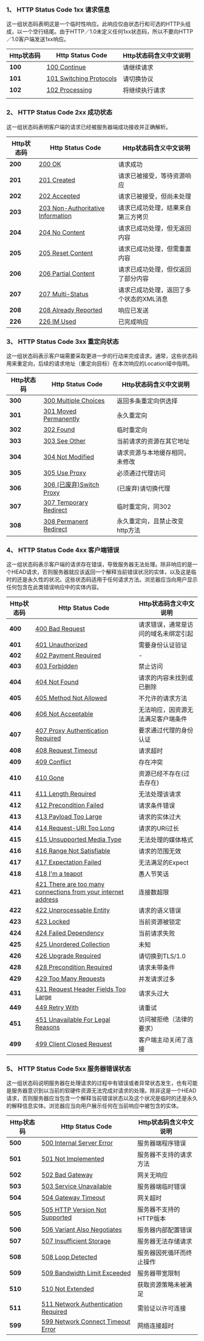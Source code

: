 ### 1、 HTTP Status Code 1xx 请求信息

这一组状态码表明这是一个临时性响应。此响应仅由状态行和可选的HTTP头组成，以一个空行结尾。由于HTTP／1.0未定义任何1xx状态码，所以不要向HTTP／1.0客户端发送1xx响应。

| Http状态码 | Http Status Code                                                                         | Http状态码含义中文说明 |
| ------- | ---------------------------------------------------------------------------------------- | ------------- |
| **100** | [100 Continue](https://github.com/CrayonL/AllHttpStatusCodes/blob/master/HTTPStatusCode/1xx_InformationalResponses/Code_100.md "查看http状态码100的详细说明")         | 请继续请求         |
| **101** | [101 Switching Protocols](https://github.com/CrayonL/AllHttpStatusCodes/blob/master/HTTPStatusCode/1xx_InformationalResponses/Code_101.md "查看http状态码101的详细说明") | 请切换协议      |
| **102** | [102 Processing](https://github.com/CrayonL/AllHttpStatusCodes/blob/master/HTTPStatusCode/1xx_InformationalResponses/Code_102.md "查看http状态码102的详细说明")          | 将继续执行请求  |
|         |                                                                                          |               |
### 2、 HTTP Status Code 2xx 成功状态

这一组状态码表明客户端的请求已经被服务器端成功接收并正确解析。

|Http状态码|Http Status Code|Http状态码含义中文说明|
|---|---|---|
|**200**|[200 OK](https://github.com/CrayonL/AllHttpStatusCodes/blob/master/HTTPStatusCode/2xx_Success/Code_200.md "查看http状态码200的详细说明")|请求成功|
|**201**|[201 Created](https://github.com/CrayonL/AllHttpStatusCodes/blob/master/HTTPStatusCode/2xx_Success/Code_201.md "查看http状态码201的详细说明")|请求已被接受，等待资源响应|
|**202**|[202 Accepted](https://github.com/CrayonL/AllHttpStatusCodes/blob/master/HTTPStatusCode/2xx_Success/Code_202.md "查看http状态码202的详细说明")|请求已被接受，但尚未处理|
|**203**|[203 Non-Authoritative Information](https://github.com/CrayonL/AllHttpStatusCodes/blob/master/HTTPStatusCode/2xx_Success/Code_203.md "查看http状态码203的详细说明")|请求已成功处理，结果来自第三方拷贝|
|**204**|[204 No Content](https://github.com/CrayonL/AllHttpStatusCodes/blob/master/HTTPStatusCode/2xx_Success/Code_204.md "查看http状态码204的详细说明")|请求已成功处理，但无返回内容|
|**205**|[205 Reset Content](https://github.com/CrayonL/AllHttpStatusCodes/blob/master/HTTPStatusCode/2xx_Success/Code_205.md "查看http状态码205的详细说明")|请求已成功处理，但需重置内容|
|**206**|[206 Partial Content](https://github.com/CrayonL/AllHttpStatusCodes/blob/master/HTTPStatusCode/2xx_Success/Code_206.md "查看http状态码206的详细说明")|请求已成功处理，但仅返回了部分内容|
|**207**|[207 Multi-Status](https://github.com/CrayonL/AllHttpStatusCodes/blob/master/HTTPStatusCode/2xx_Success/Code_207.md "查看http状态码207的详细说明")|请求已成功处理，返回了多个状态的XML消息|
|**208**|[208 Already Reported](https://github.com/CrayonL/AllHttpStatusCodes/blob/master/HTTPStatusCode/2xx_Success/Code_208.md "查看http状态码208的详细说明")|响应已发送|
|**226**|[226 IM Used](https://github.com/CrayonL/AllHttpStatusCodes/blob/master/HTTPStatusCode/2xx_Success/Code_226.md "查看http状态码226的详细说明")|已完成响应|

### 3、 HTTP Status Code 3xx 重定向状态

这一组状态码表示客户端需要采取更进一步的行动来完成请求。通常，这些状态码用来重定向，后续的请求地址（重定向目标）在本次响应的Location域中指明。

|Http状态码|Http Status Code|Http状态码含义中文说明|
|---|---|---|
|**300**|[300 Multiple Choices](https://github.com/CrayonL/AllHttpStatusCodes/blob/master/HTTPStatusCode/3xx_Redirection/Code_300.md "查看http状态码300的详细说明")|返回多条重定向供选择|
|**301**|[301 Moved Permanently](https://github.com/CrayonL/AllHttpStatusCodes/blob/master/HTTPStatusCode/3xx_Redirection/Code_301.md "查看http状态码301的详细说明")|永久重定向|
|**302**|[302 Found](https://github.com/CrayonL/AllHttpStatusCodes/blob/master/HTTPStatusCode/3xx_Redirection/Code_302.md "查看http状态码302的详细说明")|临时重定向|
|**303**|[303 See Other](https://github.com/CrayonL/AllHttpStatusCodes/blob/master/HTTPStatusCode/3xx_Redirection/Code_303.md "查看http状态码303的详细说明")|当前请求的资源在其它地址|
|**304**|[304 Not Modified](https://github.com/CrayonL/AllHttpStatusCodes/blob/master/HTTPStatusCode/3xx_Redirection/Code_304.md "查看http状态码304的详细说明")|请求资源与本地缓存相同，未修改|
|**305**|[305 Use Proxy](https://github.com/CrayonL/AllHttpStatusCodes/blob/master/HTTPStatusCode/3xx_Redirection/Code_305.md "查看http状态码305的详细说明")|必须通过代理访问|
|**306**|[306 (已废弃)Switch Proxy](https://github.com/CrayonL/AllHttpStatusCodes/blob/master/HTTPStatusCode/3xx_Redirection/Code_306.md "查看http状态码306的详细说明")|(已废弃)请切换代理|
|**307**|[307 Temporary Redirect](https://github.com/CrayonL/AllHttpStatusCodes/blob/master/HTTPStatusCode/3xx_Redirection/Code_307.md "查看http状态码307的详细说明")|临时重定向，同302|
|**308**|[308 Permanent Redirect](https://github.com/CrayonL/AllHttpStatusCodes/blob/master/HTTPStatusCode/3xx_Redirection/Code_308.md "查看http状态码308的详细说明")|永久重定向，且禁止改变http方法|

### 4、 HTTP Status Code 4xx 客户端错误

这一组状态码表示客户端的请求存在错误，导致服务器无法处理。除非响应的是一个HEAD请求，否则服务器就应该返回一个解释当前错误状况的实体，以及这是临时的还是永久性的状况。这些状态码适用于任何请求方法。浏览器应当向用户显示任何包含在此类错误响应中的实体内容。

|Http状态码|Http Status Code|Http状态码含义中文说明|
|---|---|---|
|**400**|[400 Bad Request](https://github.com/CrayonL/AllHttpStatusCodes/blob/master/HTTPStatusCode/4xx_ClientErrors/Code_400.md "查看http状态码400的详细说明")|请求错误，通常是访问的域名未绑定引起|
|**401**|[401 Unauthorized](https://github.com/CrayonL/AllHttpStatusCodes/blob/master/HTTPStatusCode/4xx_ClientErrors/Code_401.md "查看http状态码401的详细说明")|需要身份认证验证|
|**402**|[402 Payment Required](https://github.com/CrayonL/AllHttpStatusCodes/blob/master/HTTPStatusCode/4xx_ClientErrors/Code_402.md "查看http状态码402的详细说明")|-|
|**403**|[403 Forbidden](https://github.com/CrayonL/AllHttpStatusCodes/blob/master/HTTPStatusCode/4xx_ClientErrors/Code_403.md "查看http状态码403的详细说明")|禁止访问|
|**404**|[404 Not Found](https://github.com/CrayonL/AllHttpStatusCodes/blob/master/HTTPStatusCode/4xx_ClientErrors/Code_404.md "查看http状态码404的详细说明")|请求的内容未找到或已删除|
|**405**|[405 Method Not Allowed](https://github.com/CrayonL/AllHttpStatusCodes/blob/master/HTTPStatusCode/4xx_ClientErrors/Code_405.md "查看http状态码405的详细说明")|不允许的请求方法|
|**406**|[406 Not Acceptable](https://github.com/CrayonL/AllHttpStatusCodes/blob/master/HTTPStatusCode/4xx_ClientErrors/Code_406.md "查看http状态码406的详细说明")|无法响应，因资源无法满足客户端条件|
|**407**|[407 Proxy Authentication Required](https://github.com/CrayonL/AllHttpStatusCodes/blob/master/HTTPStatusCode/4xx_ClientErrors/Code_407.md "查看http状态码407的详细说明")|要求通过代理的身份认证|
|**408**|[408 Request Timeout](https://github.com/CrayonL/AllHttpStatusCodes/blob/master/HTTPStatusCode/4xx_ClientErrors/Code_408.md "查看http状态码408的详细说明")|请求超时|
|**409**|[409 Conflict](https://github.com/CrayonL/AllHttpStatusCodes/blob/master/HTTPStatusCode/4xx_ClientErrors/Code_409.md "查看http状态码409的详细说明")|存在冲突|
|**410**|[410 Gone](https://github.com/CrayonL/AllHttpStatusCodes/blob/master/HTTPStatusCode/4xx_ClientErrors/Code_410.md "查看http状态码410的详细说明")|资源已经不存在(过去存在)|
|**411**|[411 Length Required](https://github.com/CrayonL/AllHttpStatusCodes/blob/master/HTTPStatusCode/4xx_ClientErrors/Code_411.md "查看http状态码411的详细说明")|无法处理该请求|
|**412**|[412 Precondition Failed](https://github.com/CrayonL/AllHttpStatusCodes/blob/master/HTTPStatusCode/4xx_ClientErrors/Code_412.md "查看http状态码412的详细说明")|请求条件错误|
|**413**|[413 Payload Too Large](https://github.com/CrayonL/AllHttpStatusCodes/blob/master/HTTPStatusCode/4xx_ClientErrors/Code_413.md "查看http状态码413的详细说明")|请求的实体过大|
|**414**|[414 Request-URI Too Long](https://github.com/CrayonL/AllHttpStatusCodes/blob/master/HTTPStatusCode/4xx_ClientErrors/Code_414.md "查看http状态码414的详细说明")|请求的URI过长|
|**415**|[415 Unsupported Media Type](https://github.com/CrayonL/AllHttpStatusCodes/blob/master/HTTPStatusCode/4xx_ClientErrors/Code_415.md "查看http状态码415的详细说明")|无法处理的媒体格式|
|**416**|[416 Range Not Satisfiable](https://github.com/CrayonL/AllHttpStatusCodes/blob/master/HTTPStatusCode/4xx_ClientErrors/Code_416.md "查看http状态码416的详细说明")|请求的范围无效|
|**417**|[417 Expectation Failed](https://github.com/CrayonL/AllHttpStatusCodes/blob/master/HTTPStatusCode/4xx_ClientErrors/Code_417.md "查看http状态码417的详细说明")|无法满足的Expect|
|**418**|[418 I'm a teapot](https://github.com/CrayonL/AllHttpStatusCodes/blob/master/HTTPStatusCode/4xx_ClientErrors/Code_418.md "查看http状态码418的详细说明")|愚人节笑话|
|**421**|[421 There are too many connections from your internet address](https://github.com/CrayonL/AllHttpStatusCodes/blob/master/HTTPStatusCode/4xx_ClientErrors/Code_421.md "查看http状态码421的详细说明")|连接数超限|
|**422**|[422 Unprocessable Entity](https://github.com/CrayonL/AllHttpStatusCodes/blob/master/HTTPStatusCode/4xx_ClientErrors/Code_422.md "查看http状态码422的详细说明")|请求的语义错误|
|**423**|[423 Locked](https://github.com/CrayonL/AllHttpStatusCodes/blob/master/HTTPStatusCode/4xx_ClientErrors/Code_423.md "查看http状态码423的详细说明")|当前资源被锁定|
|**424**|[424 Failed Dependency](https://github.com/CrayonL/AllHttpStatusCodes/blob/master/HTTPStatusCode/4xx_ClientErrors/Code_424.md "查看http状态码424的详细说明")|当前请求失败|
|**425**|[425 Unordered Collection](https://github.com/CrayonL/AllHttpStatusCodes/blob/master/HTTPStatusCode/4xx_ClientErrors/Code_425.md "查看http状态码425的详细说明")|未知|
|**426**|[426 Upgrade Required](https://github.com/CrayonL/AllHttpStatusCodes/blob/master/HTTPStatusCode/4xx_ClientErrors/Code_426.md "查看http状态码426的详细说明")|请切换到TLS/1.0|
|**428**|[428 Precondition Required](https://github.com/CrayonL/AllHttpStatusCodes/blob/master/HTTPStatusCode/4xx_ClientErrors/Code_428.md "查看http状态码428的详细说明")|请求未带条件|
|**429**|[429 Too Many Requests](https://github.com/CrayonL/AllHttpStatusCodes/blob/master/HTTPStatusCode/4xx_ClientErrors/Code_429.md "查看http状态码429的详细说明")|并发请求过多|
|**431**|[431 Request Header Fields Too Large](https://github.com/CrayonL/AllHttpStatusCodes/blob/master/HTTPStatusCode/4xx_ClientErrors/Code_431.md "查看http状态码431的详细说明")|请求头过大|
|**449**|[449 Retry With](https://github.com/CrayonL/AllHttpStatusCodes/blob/master/HTTPStatusCode/4xx_ClientErrors/Code_449.md "查看http状态码449的详细说明")|请重试|
|**451**|[451 Unavailable For Legal Reasons](https://github.com/CrayonL/AllHttpStatusCodes/blob/master/HTTPStatusCode/4xx_ClientErrors/Code_451.md "查看http状态码451的详细说明")|访问被拒绝（法律的要求）|
|**499**|[499 Client Closed Request](https://github.com/CrayonL/AllHttpStatusCodes/blob/master/HTTPStatusCode/4xx_ClientErrors/Code_499.md "查看http状态码499的详细说明")|客户端主动关闭了连接|

### 5、 HTTP Status Code 5xx 服务器错误状态

这一组状态码说明服务器在处理请求的过程中有错误或者异常状态发生，也有可能是服务器意识到以当前的软硬件资源无法完成对请求的处理。除非这是一个HEAD请求，否则服务器应当包含一个解释当前错误状态以及这个状况是临时的还是永久的解释信息实体。浏览器应当向用户展示任何在当前响应中被包含的实体。

|Http状态码|Http Status Code|Http状态码含义中文说明|
|---|---|---|
|**500**|[500 Internal Server Error](https://github.com/CrayonL/AllHttpStatusCodes/blob/master/HTTPStatusCode/5xx_ServerErrors/Code_500.md "查看http状态码500的详细说明")|服务器端程序错误|
|**501**|[501 Not Implemented](https://github.com/CrayonL/AllHttpStatusCodes/blob/master/HTTPStatusCode/5xx_ServerErrors/Code_501.md "查看http状态码501的详细说明")|服务器不支持的请求方法|
|**502**|[502 Bad Gateway](https://github.com/CrayonL/AllHttpStatusCodes/blob/master/HTTPStatusCode/5xx_ServerErrors/Code_502.md "查看http状态码502的详细说明")|网关无响应|
|**503**|[503 Service Unavailable](https://github.com/CrayonL/AllHttpStatusCodes/blob/master/HTTPStatusCode/5xx_ServerErrors/Code_503.md "查看http状态码503的详细说明")|服务器端临时错误|
|**504**|[504 Gateway Timeout](https://github.com/CrayonL/AllHttpStatusCodes/blob/master/HTTPStatusCode/5xx_ServerErrors/Code_504.md "查看http状态码504的详细说明")|网关超时|
|**505**|[505 HTTP Version Not Supported](https://github.com/CrayonL/AllHttpStatusCodes/blob/master/HTTPStatusCode/5xx_ServerErrors/Code_505.md "查看http状态码505的详细说明")|服务器不支持的HTTP版本|
|**506**|[506 Variant Also Negotiates](https://github.com/CrayonL/AllHttpStatusCodes/blob/master/HTTPStatusCode/5xx_ServerErrors/Code_506.md "查看http状态码506的详细说明")|服务器内部配置错误|
|**507**|[507 Insufficient Storage](https://github.com/CrayonL/AllHttpStatusCodes/blob/master/HTTPStatusCode/5xx_ServerErrors/Code_507.md "查看http状态码507的详细说明")|服务器无法存储请求|
|**508**|[508 Loop Detected](https://github.com/CrayonL/AllHttpStatusCodes/blob/master/HTTPStatusCode/5xx_ServerErrors/Code_508.md "查看http状态码508的详细说明")|服务器因死循环而终止操作|
|**509**|[509 Bandwidth Limit Exceeded](https://github.com/CrayonL/AllHttpStatusCodes/blob/master/HTTPStatusCode/5xx_ServerErrors/Code_509.md "查看http状态码509的详细说明")|服务器带宽限制|
|**510**|[510 Not Extended](https://github.com/CrayonL/AllHttpStatusCodes/blob/master/HTTPStatusCode/5xx_ServerErrors/Code_510.md "查看http状态码510的详细说明")|获取资源策略未被满足|
|**511**|[511 Network Authentication Required](https://github.com/CrayonL/AllHttpStatusCodes/blob/master/HTTPStatusCode/5xx_ServerErrors/Code_511.md "查看http状态码511的详细说明")|需验证以许可连接|
|**599**|[599 Network Connect Timeout Error](https://github.com/CrayonL/AllHttpStatusCodes/blob/master/HTTPStatusCode/5xx_ServerErrors/Code_599.md "查看http状态码599的详细说明")|网络连接超时|
